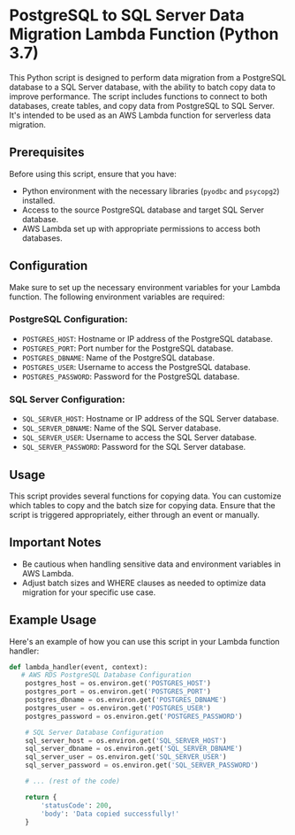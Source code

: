 # PostgreSQL to SQL Server Data Migration Lambda Function (Python 3.7)

This Python script is designed to perform data migration from a PostgreSQL database to a SQL Server database, with the ability to batch copy data to improve performance. The script includes functions to connect to both databases, create tables, and copy data from PostgreSQL to SQL Server. It's intended to be used as an AWS Lambda function for serverless data migration.

## Prerequisites

Before using this script, ensure that you have:

- Python environment with the necessary libraries (`pyodbc` and `psycopg2`) installed.
- Access to the source PostgreSQL database and target SQL Server database.
- AWS Lambda set up with appropriate permissions to access both databases.

## Configuration

Make sure to set up the necessary environment variables for your Lambda function. The following environment variables are required:

### PostgreSQL Configuration:
- `POSTGRES_HOST`: Hostname or IP address of the PostgreSQL database.
- `POSTGRES_PORT`: Port number for the PostgreSQL database.
- `POSTGRES_DBNAME`: Name of the PostgreSQL database.
- `POSTGRES_USER`: Username to access the PostgreSQL database.
- `POSTGRES_PASSWORD`: Password for the PostgreSQL database.

### SQL Server Configuration:
- `SQL_SERVER_HOST`: Hostname or IP address of the SQL Server database.
- `SQL_SERVER_DBNAME`: Name of the SQL Server database.
- `SQL_SERVER_USER`: Username to access the SQL Server database.
- `SQL_SERVER_PASSWORD`: Password for the SQL Server database.

## Usage

This script provides several functions for copying data. You can customize which tables to copy and the batch size for copying data. Ensure that the script is triggered appropriately, either through an event or manually.

## Important Notes

- Be cautious when handling sensitive data and environment variables in AWS Lambda.
- Adjust batch sizes and WHERE clauses as needed to optimize data migration for your specific use case.

## Example Usage

Here's an example of how you can use this script in your Lambda function handler:

```python
def lambda_handler(event, context):
   # AWS RDS PostgreSQL Database Configuration
    postgres_host = os.environ.get('POSTGRES_HOST')
    postgres_port = os.environ.get('POSTGRES_PORT')
    postgres_dbname = os.environ.get('POSTGRES_DBNAME')
    postgres_user = os.environ.get('POSTGRES_USER')
    postgres_password = os.environ.get('POSTGRES_PASSWORD')

    # SQL Server Database Configuration
    sql_server_host = os.environ.get('SQL_SERVER_HOST')
    sql_server_dbname = os.environ.get('SQL_SERVER_DBNAME')
    sql_server_user = os.environ.get('SQL_SERVER_USER')
    sql_server_password = os.environ.get('SQL_SERVER_PASSWORD')

    # ... (rest of the code)

    return {
        'statusCode': 200,
        'body': 'Data copied successfully!'
    }
```
